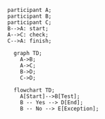 ```mermaid
participant A;
participant B;
participant C;
B-->A: start;
A-->C: check;
C-->A: finish;
```

```mermaid
  graph TD;
    A->B;
    A->C;
    B->D;
    C->D;
```

``` mermaid
  flowchart TD;
    A[Start]-->B[Test];
    B -- Yes --> D[End];
    B -- No --> E[Exception];
```

